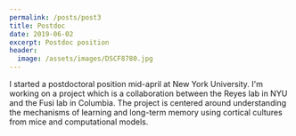 ```yaml
---
permalink: /posts/post3
title: Postdoc
date: 2019-06-02
excerpt: Postdoc position
header:
  image: /assets/images/DSCF8780.jpg
---
```


I started a postdoctoral position mid-april at New York University. I'm working on a project which is a collaboration between the Reyes lab in NYU and the Fusi lab in Columbia. The project is centered around understanding the mechanisms of learning and long-term memory using cortical cultures from mice and computational models.  
